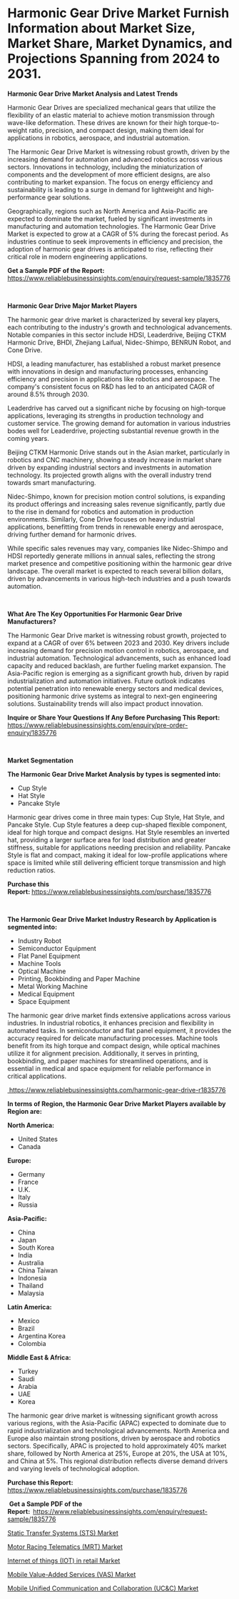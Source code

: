 <p><h1>Harmonic Gear Drive Market Furnish Information about Market Size, Market Share, Market Dynamics, and Projections Spanning from 2024 to 2031.</h1></p><p><strong>Harmonic Gear Drive Market Analysis and Latest Trends</strong></p>
<p><p>Harmonic Gear Drives are specialized mechanical gears that utilize the flexibility of an elastic material to achieve motion transmission through wave-like deformation. These drives are known for their high torque-to-weight ratio, precision, and compact design, making them ideal for applications in robotics, aerospace, and industrial automation.</p><p>The Harmonic Gear Drive Market is witnessing robust growth, driven by the increasing demand for automation and advanced robotics across various sectors. Innovations in technology, including the miniaturization of components and the development of more efficient designs, are also contributing to market expansion. The focus on energy efficiency and sustainability is leading to a surge in demand for lightweight and high-performance gear solutions. </p><p>Geographically, regions such as North America and Asia-Pacific are expected to dominate the market, fueled by significant investments in manufacturing and automation technologies. The Harmonic Gear Drive Market is expected to grow at a CAGR of 5% during the forecast period. As industries continue to seek improvements in efficiency and precision, the adoption of harmonic gear drives is anticipated to rise, reflecting their critical role in modern engineering applications.</p></p>
<p><strong>Get a Sample PDF of the Report:&nbsp;</strong> <a href="https://www.reliablebusinessinsights.com/enquiry/request-sample/1835776?utm_campaign=1571&utm_medium=2&utm_source=Github&utm_content=ia&utm_term=19102024&utm_id=harmonic-gear-drive">https://www.reliablebusinessinsights.com/enquiry/request-sample/1835776</a></p>
<p>&nbsp;</p>
<p><strong>Harmonic Gear Drive Major Market Players</strong></p>
<p><p>The harmonic gear drive market is characterized by several key players, each contributing to the industry's growth and technological advancements. Notable companies in this sector include HDSI, Leaderdrive, Beijing CTKM Harmonic Drive, BHDI, Zhejiang Laifual, Nidec-Shimpo, BENRUN Robot, and Cone Drive.</p><p>HDSI, a leading manufacturer, has established a robust market presence with innovations in design and manufacturing processes, enhancing efficiency and precision in applications like robotics and aerospace. The company's consistent focus on R&D has led to an anticipated CAGR of around 8.5% through 2030.</p><p>Leaderdrive has carved out a significant niche by focusing on high-torque applications, leveraging its strengths in production technology and customer service. The growing demand for automation in various industries bodes well for Leaderdrive, projecting substantial revenue growth in the coming years.</p><p>Beijing CTKM Harmonic Drive stands out in the Asian market, particularly in robotics and CNC machinery, showing a steady increase in market share driven by expanding industrial sectors and investments in automation technology. Its projected growth aligns with the overall industry trend towards smart manufacturing.</p><p>Nidec-Shimpo, known for precision motion control solutions, is expanding its product offerings and increasing sales revenue significantly, partly due to the rise in demand for robotics and automation in production environments. Similarly, Cone Drive focuses on heavy industrial applications, benefitting from trends in renewable energy and aerospace, driving further demand for harmonic drives.</p><p>While specific sales revenues may vary, companies like Nidec-Shimpo and HDSI reportedly generate millions in annual sales, reflecting the strong market presence and competitive positioning within the harmonic gear drive landscape. The overall market is expected to reach several billion dollars, driven by advancements in various high-tech industries and a push towards automation.</p></p>
<p>&nbsp;</p>
<p><strong>What Are The Key Opportunities For Harmonic Gear Drive Manufacturers?</strong></p>
<p><p>The Harmonic Gear Drive market is witnessing robust growth, projected to expand at a CAGR of over 6% between 2023 and 2030. Key drivers include increasing demand for precision motion control in robotics, aerospace, and industrial automation. Technological advancements, such as enhanced load capacity and reduced backlash, are further fueling market expansion. The Asia-Pacific region is emerging as a significant growth hub, driven by rapid industrialization and automation initiatives. Future outlook indicates potential penetration into renewable energy sectors and medical devices, positioning harmonic drive systems as integral to next-gen engineering solutions. Sustainability trends will also impact product innovation.</p></p>
<p><strong>Inquire or Share Your Questions If Any Before Purchasing This Report:</strong> <a href="https://www.reliablebusinessinsights.com/enquiry/pre-order-enquiry/1835776?utm_campaign=1571&utm_medium=2&utm_source=Github&utm_content=ia&utm_term=19102024&utm_id=harmonic-gear-drive">https://www.reliablebusinessinsights.com/enquiry/pre-order-enquiry/1835776</a></p>
<p>&nbsp;</p>
<p><strong>Market Segmentation</strong></p>
<p><strong>The Harmonic Gear Drive Market Analysis by types is segmented into:</strong></p>
<p><ul><li>Cup Style</li><li>Hat Style</li><li>Pancake Style</li></ul></p>
<p><p>Harmonic gear drives come in three main types: Cup Style, Hat Style, and Pancake Style. Cup Style features a deep cup-shaped flexible component, ideal for high torque and compact designs. Hat Style resembles an inverted hat, providing a larger surface area for load distribution and greater stiffness, suitable for applications needing precision and reliability. Pancake Style is flat and compact, making it ideal for low-profile applications where space is limited while still delivering efficient torque transmission and high reduction ratios.</p></p>
<p><strong>Purchase this Report:&nbsp;</strong><a href="https://www.reliablebusinessinsights.com/purchase/1835776?utm_campaign=1571&utm_medium=2&utm_source=Github&utm_content=ia&utm_term=19102024&utm_id=harmonic-gear-drive">https://www.reliablebusinessinsights.com/purchase/1835776</a></p>
<p>&nbsp;</p>
<p><strong>The Harmonic Gear Drive Market Industry Research by Application is segmented into:</strong></p>
<p><ul><li>Industry Robot</li><li>Semiconductor Equipment</li><li>Flat Panel Equipment</li><li>Machine Tools</li><li>Optical Machine</li><li>Printing, Bookbinding and Paper Machine</li><li>Metal Working Machine</li><li>Medical Equipment</li><li>Space Equipment</li></ul></p>
<p><p>The harmonic gear drive market finds extensive applications across various industries. In industrial robotics, it enhances precision and flexibility in automated tasks. In semiconductor and flat panel equipment, it provides the accuracy required for delicate manufacturing processes. Machine tools benefit from its high torque and compact design, while optical machines utilize it for alignment precision. Additionally, it serves in printing, bookbinding, and paper machines for streamlined operations, and is essential in medical and space equipment for reliable performance in critical applications.</p></p>
<p><a href="https://www.reliablebusinessinsights.com/harmonic-gear-drive-r1835776?utm_campaign=1571&utm_medium=2&utm_source=Github&utm_content=ia&utm_term=19102024&utm_id=harmonic-gear-drive">&nbsp;https://www.reliablebusinessinsights.com/harmonic-gear-drive-r1835776</a></p>
<p><strong>In terms of Region, the Harmonic Gear Drive Market Players available by Region are:</strong></p>
<p>
    <p> <strong> North America: </strong>
        <ul>
            <li>United States</li>
            <li>Canada</li>
        </ul>
        </p> 
    <p> <strong> Europe: </strong>
        <ul>
            <li>Germany</li>
            <li>France</li>
            <li>U.K.</li>
            <li>Italy</li>
            <li>Russia</li>
        </ul>
        </p> 
    <p> <strong> Asia-Pacific: </strong>
        <ul>
            <li>China</li>
            <li>Japan</li>
            <li>South Korea</li>
            <li>India</li>
            <li>Australia</li>
            <li>China Taiwan</li>
            <li>Indonesia</li>
            <li>Thailand</li>
            <li>Malaysia</li>
        </ul>
        </p> 
    <p> <strong> Latin America: </strong>
        <ul>
            <li>Mexico</li>
            <li>Brazil</li>
            <li>Argentina Korea</li>
            <li>Colombia</li>
        </ul>
        </p> 
    <p> <strong> Middle East & Africa: </strong>
        <ul>
            <li>Turkey</li>
            <li>Saudi</li>
            <li>Arabia</li>
            <li>UAE</li>
            <li>Korea</li>
        </ul>
    </p>
    </p>
<p><p>The harmonic gear drive market is witnessing significant growth across various regions, with the Asia-Pacific (APAC) expected to dominate due to rapid industrialization and technological advancements. North America and Europe also maintain strong positions, driven by aerospace and robotics sectors. Specifically, APAC is projected to hold approximately 40% market share, followed by North America at 25%, Europe at 20%, the USA at 10%, and China at 5%. This regional distribution reflects diverse demand drivers and varying levels of technological adoption.</p></p>
<p><strong>Purchase this Report: </strong><a href="https://www.reliablebusinessinsights.com/purchase/1835776?utm_campaign=1571&utm_medium=2&utm_source=Github&utm_content=ia&utm_term=19102024&utm_id=harmonic-gear-drive">https://www.reliablebusinessinsights.com/purchase/1835776</a></p>
<p>&nbsp;<strong>Get a Sample PDF of the Report:&nbsp;&nbsp;</strong><a href="https://www.reliablebusinessinsights.com/enquiry/request-sample/1835776?utm_campaign=1571&utm_medium=2&utm_source=Github&utm_content=ia&utm_term=19102024&utm_id=harmonic-gear-drive">https://www.reliablebusinessinsights.com/enquiry/request-sample/1835776</a></p>
<p><strong></strong></p>
<p><p><a href="https://www.linkedin.com/pulse/static-transfer-systems-sts-market-revolution-size-67hjc?utm_campaign=1571&utm_medium=2&utm_source=Github&utm_content=ia&utm_term=19102024&utm_id=harmonic-gear-drive">Static Transfer Systems (STS) Market</a></p><p><a href="https://www.linkedin.com/pulse/motor-racing-telematics-mrt-revenue-growth-report-2024-hm84e?utm_campaign=1571&utm_medium=2&utm_source=Github&utm_content=ia&utm_term=19102024&utm_id=harmonic-gear-drive">Motor Racing Telematics (MRT) Market</a></p><p><a href="https://www.linkedin.com/pulse/internet-things-iot-retail-market-innovations-trends-xzouc?utm_campaign=1571&utm_medium=2&utm_source=Github&utm_content=ia&utm_term=19102024&utm_id=harmonic-gear-drive">Internet of things (IOT) in retail Market</a></p><p><a href="https://www.linkedin.com/pulse/decoding-mobile-value-added-services-vas-market-signals-7m9me?utm_campaign=1571&utm_medium=2&utm_source=Github&utm_content=ia&utm_term=19102024&utm_id=harmonic-gear-drive">Mobile Value-Added Services (VAS) Market</a></p><p><a href="https://www.linkedin.com/pulse/mobile-unified-communication-collaboration-ucc-market-research-x2rcf?utm_campaign=1571&utm_medium=2&utm_source=Github&utm_content=ia&utm_term=19102024&utm_id=harmonic-gear-drive">Mobile Unified Communication and Collaboration (UC&C) Market</a></p></p>